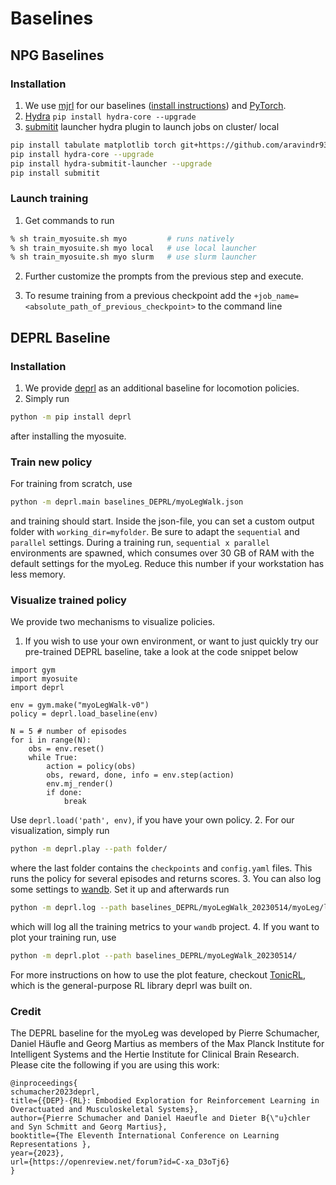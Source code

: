 # Baselines
## NPG Baselines
### Installation
1. We use [mjrl](https://github.com/aravindr93/mjrl) for our baselines ([install instructions](https://github.com/aravindr93/mjrl/tree/master/setup#installation)) and [PyTorch](https://pytorch.org/).
2. [Hydra](https://github.com/facebookresearch/hydra) `pip install hydra-core --upgrade`
3. [submitit](https://github.com/facebookincubator/submitit) launcher hydra plugin to launch jobs on cluster/ local 

```bash
pip install tabulate matplotlib torch git+https://github.com/aravindr93/mjrl.git
pip install hydra-core --upgrade
pip install hydra-submitit-launcher --upgrade
pip install submitit
```

### Launch training
1. Get commands to run
```bash
% sh train_myosuite.sh myo         # runs natively
% sh train_myosuite.sh myo local   # use local launcher
% sh train_myosuite.sh myo slurm   # use slurm launcher
```
2. Further customize the prompts from the previous step and execute.

3. To resume training from a previous checkpoint add the `+job_name=<absolute_path_of_previous_checkpoint>` to the command line



## DEPRL Baseline

### Installation
1. We provide [deprl](https://github.com/martius-lab/depRL) as an additional baseline for locomotion policies.
2. Simply run

```bash
python -m pip install deprl
```
after installing the myosuite.

### Train new policy
For training from scratch, use

```bash
python -m deprl.main baselines_DEPRL/myoLegWalk.json
```
and training should start. Inside the json-file, you can set a custom output folder with `working_dir=myfolder`. Be sure to adapt the `sequential` and `parallel` settings. During a training run, `sequential x parallel` environments are spawned, which consumes over 30 GB of RAM with the default settings for the myoLeg. Reduce this number if your workstation has less memory.

### Visualize trained policy
We provide two mechanisms to visualize policies.
1. If you wish to use your own environment, or want to just quickly try our pre-trained DEPRL baseline, take a look at the code snippet below

```
import gym
import myosuite
import deprl

env = gym.make("myoLegWalk-v0")
policy = deprl.load_baseline(env)

N = 5 # number of episodes
for i in range(N):
    obs = env.reset()
    while True:
        action = policy(obs)
        obs, reward, done, info = env.step(action)
        env.mj_render()
        if done:
            break
```
Use `deprl.load('path', env)`, if you have your own policy.
2. For our visualization, simply run

```bash
python -m deprl.play --path folder/
```
where the last folder contains the `checkpoints` and `config.yaml` files. This runs the policy for several episodes and returns scores. 
3. You can also log some settings to [wandb](https://wandb.ai/). Set it up and afterwards run 

```bash
python -m deprl.log --path baselines_DEPRL/myoLegWalk_20230514/myoLeg/log.csv --project myoleg_deprl_baseline
```
which will log all the training metrics to your `wandb` project.
4. If you want to plot your training run, use

```bash
python -m deprl.plot --path baselines_DEPRL/myoLegWalk_20230514/
```

For more instructions on how to use the plot feature, checkout [TonicRL](https://github.com/fabiopardo/tonic), which is the general-purpose RL library deprl was built on.

### Credit
The DEPRL baseline for the myoLeg was developed by Pierre Schumacher, Daniel Häufle and Georg Martius as members of the Max Planck Institute for Intelligent Systems and the Hertie Institute for Clinical Brain Research. Please cite the following if you are using this work:
```
@inproceedings{
schumacher2023deprl,
title={{DEP}-{RL}: Embodied Exploration for Reinforcement Learning in Overactuated and Musculoskeletal Systems},
author={Pierre Schumacher and Daniel Haeufle and Dieter B{\"u}chler and Syn Schmitt and Georg Martius},
booktitle={The Eleventh International Conference on Learning Representations },
year={2023},
url={https://openreview.net/forum?id=C-xa_D3oTj6}
}
```
